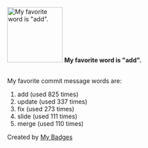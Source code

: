 <img src="https://my-badges.github.io/my-badges/favorite-word.png" alt="My favorite word is &quot;add&quot;." title="My favorite word is &quot;add&quot;." width="128">
<strong>My favorite word is &quot;add&quot;.</strong>
<br><br>

My favorite commit message words are:

1. add (used 825 times)
2. update (used 337 times)
3. fix (used 273 times)
4. slide (used 111 times)
5. merge (used 110 times)


Created by <a href="https://github.com/my-badges/my-badges">My Badges</a>